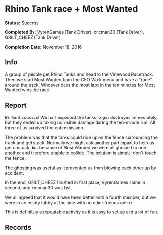 # Rhino Tank race + Most Wanted

**Status:** <span class="status success">Success</span>

**Completed By:** <span>VyrenGames</span> (Tank Driver), <span>cncman30</span> (Tank Driver), <span>GRILT_CHEEZ</span> (Tank Driver)

**Completion Date:** November 18, 2016


## Info
A group of people get Rhino Tanks and head to the Vinewood Racetrack. Then we start Most Wanted from the CEO Work menu and have a "race" around the track. Whoever does the most laps in the ten minutes for Most Wanted wins the race. 

## Report
Brilliant success! We half expected the tanks to get destroyed immediately, but they ended up taking no visible damage during the ten-minute run. All three of us survived the entire mission. 

The problem was that the tanks could ride up on the fence surrounding the track and get stuck. Normally we might ask another participant to help us get unstuck, but because of Most Wanted we were all ghosted to one another and therefore unable to collide. The solution is simple: don't touch the fence. 

The ghosting was useful as it prevented us from blowing each other up by accident. 

In the end, <span>GRILT_CHEEZ</span> finished in first place, <span>VyrenGames</span> came in second, and <span>cncman30</span> was last. 

We all agreed that it would have been better with a fourth member, but we were in an empty lobby at the time with no other friends online. 

This is definitely a repeatable activity as it is easy to set up and a lot of fun. 

## Records

